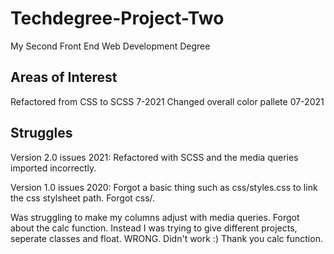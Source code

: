 # Techdegree-Project-Two
My Second Front End Web Development Degree

## Areas of Interest
Refactored from CSS to SCSS 7-2021
Changed overall color pallete 07-2021

## Struggles
Version 2.0 issues 2021:
Refactored with SCSS and the media queries imported incorrectly.


Version 1.0 issues 2020:
Forgot a basic thing such as css/styles.css to link the css stylsheet path. Forgot css/.

Was struggling to make my columns adjust with media queries. Forgot about the calc function. Instead I was trying to give different projects, seperate classes and float. WRONG. Didn't work :) Thank you calc function.

